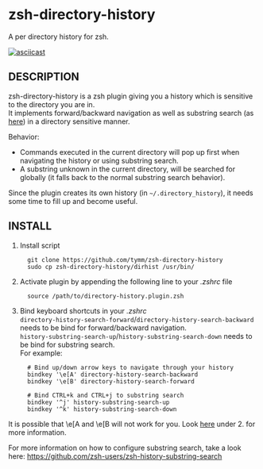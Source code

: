 zsh-directory-history
=================

A per directory history for zsh.

[![asciicast](https://asciinema.org/a/7z5h32eutd5fk1ec5ujlwyw0p.png)](https://asciinema.org/a/7z5h32eutd5fk1ec5ujlwyw0p)

DESCRIPTION
-----------

zsh-directory-history is a zsh plugin giving you a history which is sensitive to the directory you are in.  
It implements forward/backward navigation as well as substring search (as [here](https://github.com/zsh-users/zsh-history-substring-search)) in a directory sensitive manner.

Behavior:  
* Commands executed in the current directory will pop up first when navigating the history or using substring search.  
* A substring unknown in the current directory, will be searched for globally (it falls back to the normal substring search behavior).

Since the plugin creates its own history (in `~/.directory_history`), it needs some time to fill up and become useful.

INSTALL
-------

1. Install script

         git clone https://github.com/tymm/zsh-directory-history
         sudo cp zsh-directory-history/dirhist /usr/bin/

2. Activate plugin by appending the following line to your _.zshrc_ file

         source /path/to/directory-history.plugin.zsh

3. Bind keyboard shortcuts in your _.zshrc_  
`directory-history-search-forward`/`directory-history-search-backward` needs to be bind for forward/backward navigation.  
`history-substring-search-up`/`history-substring-search-down` needs to be bind for substring search.  
For example:

         # Bind up/down arrow keys to navigate through your history
         bindkey '\e[A' directory-history-search-backward
         bindkey '\e[B' directory-history-search-forward

         # Bind CTRL+k and CTRL+j to substring search
         bindkey '^j' history-substring-search-up
         bindkey '^k' history-substring-search-down
It is possible that \e[A and \e[B will not work for you.
Look [here](https://github.com/zsh-users/zsh-history-substring-search) under 2. for more information.


For more information on how to configure substring search, take a look here: https://github.com/zsh-users/zsh-history-substring-search
